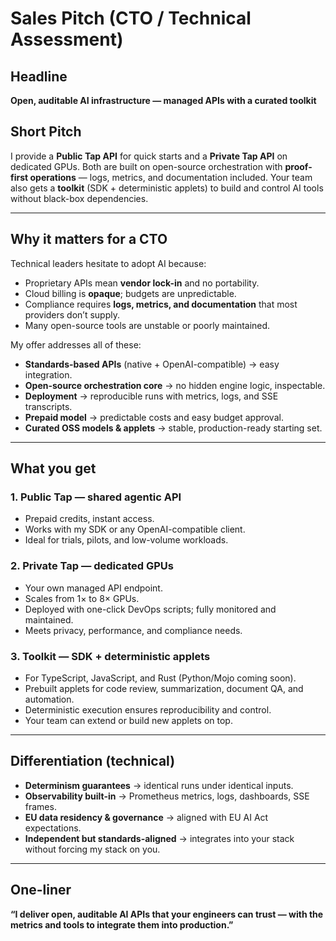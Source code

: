 # Sales Pitch (CTO / Technical Assessment)

## Headline

**Open, auditable AI infrastructure — managed APIs with a curated toolkit**

## Short Pitch

I provide a **Public Tap API** for quick starts and a **Private Tap API** on dedicated GPUs.
Both are built on open-source orchestration with **proof-first operations** — logs, metrics, and documentation included.
Your team also gets a **toolkit** (SDK + deterministic applets) to build and control AI tools without black-box dependencies.

---

## Why it matters for a CTO

Technical leaders hesitate to adopt AI because:

* Proprietary APIs mean **vendor lock-in** and no portability.
* Cloud billing is **opaque**; budgets are unpredictable.
* Compliance requires **logs, metrics, and documentation** that most providers don’t supply.
* Many open-source tools are unstable or poorly maintained.

My offer addresses all of these:

* **Standards-based APIs** (native + OpenAI-compatible) → easy integration.
* **Open-source orchestration core** → no hidden engine logic, inspectable.
* **Deployment** → reproducible runs with metrics, logs, and SSE transcripts.
* **Prepaid model** → predictable costs and easy budget approval.
* **Curated OSS models & applets** → stable, production-ready starting set.

---

## What you get

### 1. Public Tap — shared agentic API

* Prepaid credits, instant access.
* Works with my SDK or any OpenAI-compatible client.
* Ideal for trials, pilots, and low-volume workloads.

### 2. Private Tap — dedicated GPUs

* Your own managed API endpoint.
* Scales from 1× to 8× GPUs.
* Deployed with one-click DevOps scripts; fully monitored and maintained.
* Meets privacy, performance, and compliance needs.

### 3. Toolkit — SDK + deterministic applets

* For TypeScript, JavaScript, and Rust (Python/Mojo coming soon).
* Prebuilt applets for code review, summarization, document QA, and automation.
* Deterministic execution ensures reproducibility and control.
* Your team can extend or build new applets on top.

---

## Differentiation (technical)

* **Determinism guarantees** → identical runs under identical inputs.
* **Observability built-in** → Prometheus metrics, logs, dashboards, SSE frames.
* **EU data residency & governance** → aligned with EU AI Act expectations.
* **Independent but standards-aligned** → integrates into your stack without forcing my stack on you.

---

## One-liner

**“I deliver open, auditable AI APIs that your engineers can trust — with the metrics and tools to integrate them into production.”**